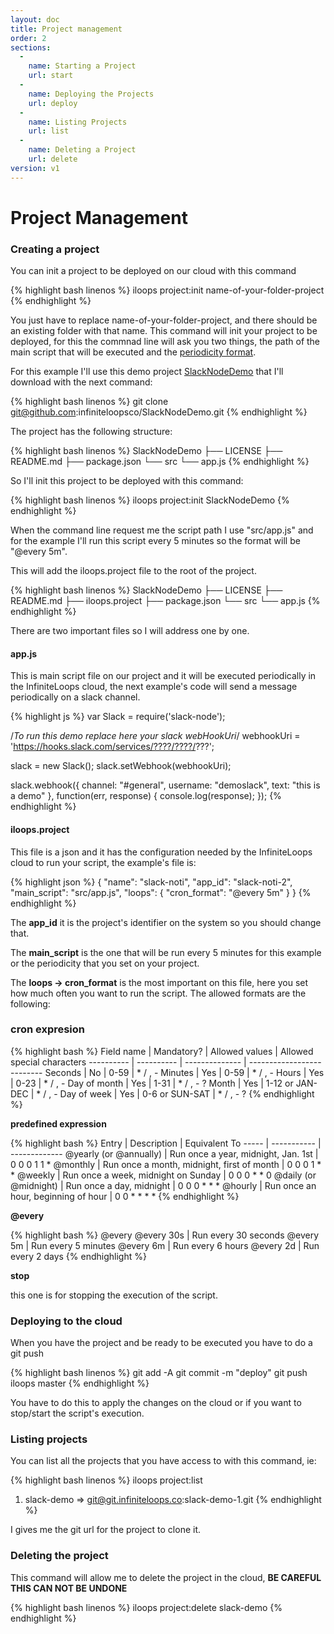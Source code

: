 ```yaml
---
layout: doc
title: Project management
order: 2
sections:
  -
    name: Starting a Project
    url: start
  -
    name: Deploying the Projects
    url: deploy
  -
    name: Listing Projects
    url: list
  -
    name: Deleting a Project
    url: delete
version: v1
---
```


# Project Management

###  <a name="start"></a> Creating a project

You can init a project to be deployed on our cloud with this command

{% highlight bash linenos %}
iloops project:init name-of-your-folder-project
{% endhighlight %}

You just have to replace name-of-your-folder-project, and there should be an existing folder with that name. This command will init your project to be deployed, for this the commnad line will ask you two things, the path of the main script that will be executed and the [periodicity format](#format).

For this example I'll use this demo project [SlackNodeDemo](https://github.com/infiniteloopsco/SlackNodeDemo) that I'll download with the next command:

{% highlight bash linenos %}
git clone git@github.com:infiniteloopsco/SlackNodeDemo.git
{% endhighlight %}

The project has the following structure:

{% highlight bash linenos %}
SlackNodeDemo
├── LICENSE
├── README.md
├── package.json
└── src
    └── app.js
{% endhighlight %}

So I'll init this project to be deployed with this command:

{% highlight bash linenos %}
iloops project:init SlackNodeDemo
{% endhighlight %}

When the command line request me the script path I use "src/app.js" and for the example I'll run this script every 5 minutes so the format will be "@every 5m".

This will add the iloops.project file to the root of the project.

{% highlight bash linenos %}
SlackNodeDemo
├── LICENSE
├── README.md
├── iloops.project
├── package.json
└── src
    └── app.js
{% endhighlight %}

There are two important files so I will address one by one.

#### app.js

This is main script file on our project and it will be executed periodically in the InfiniteLoops cloud, the next example's code will send a message periodically on a slack channel.

{% highlight js %}
var Slack = require('slack-node');

/*To run this demo replace here your slack webHookUri*/
webhookUri = 'https://hooks.slack.com/services/????/????/???';

slack = new Slack();
slack.setWebhook(webhookUri);

slack.webhook({
  channel: "#general",
  username: "demoslack",
  text: "this is a demo"
}, function(err, response) {
  console.log(response);
});
{% endhighlight %}

#### iloops.project

This file is a json and it has the configuration needed by the InfiniteLoops cloud to run your script, the example's file is:

{% highlight json %}
{
  "name": "slack-noti",
  "app_id": "slack-noti-2",
  "main_script": "src/app.js",
  "loops": {
    "cron_format": "@every 5m"
  }
}
{% endhighlight %}

The **app_id** it is the project's identifier on the system so you should change that.

The **main_script** is the one that will be run every 5 minutes for this example or the periodicity that you set on your project.

The **loops -> cron_format** is the most important on this file, here you set how much often you want to run the script. The allowed formats are the following:

###  <a name="format"></a> **cron expresion**

{% highlight bash %}
Field name   | Mandatory? | Allowed values  | Allowed special characters
----------   | ---------- | --------------  | --------------------------
Seconds      | No         | 0-59            | * / , -
Minutes      | Yes        | 0-59            | * / , -
Hours        | Yes        | 0-23            | * / , -
Day of month | Yes        | 1-31            | * / , - ?
Month        | Yes        | 1-12 or JAN-DEC | * / , -
Day of week  | Yes        | 0-6 or SUN-SAT  | * / , - ?
{% endhighlight %}

**predefined expression**

{% highlight bash %}
Entry                  | Description                                | Equivalent To
-----                  | -----------                                | -------------
@yearly (or @annually) | Run once a year, midnight, Jan. 1st        | 0 0 0 1 1 *
@monthly               | Run once a month, midnight, first of month | 0 0 0 1 * *
@weekly                | Run once a week, midnight on Sunday        | 0 0 0 * * 0
@daily (or @midnight)  | Run once a day, midnight                   | 0 0 0 * * *
@hourly                | Run once an hour, beginning of hour        | 0 0 * * * *
{% endhighlight %}

**@every**

{% highlight bash %}
@every <duration>
@every  30s         | Run every 30 seconds
@every  5m          | Run every 5 minutes
@every  6m          | Run every 6 hours
@every  2d          | Run every 2 days
{% endhighlight %}

**stop**

this one is for stopping the execution of the script.

###  <a name="deploy"></a> Deploying to the cloud

When you have the project and be ready to be executed you have to do a git push

{% highlight bash linenos %}
git add -A
git commit -m "deploy"
git push iloops master
{% endhighlight %}

You have to do this to apply the changes on the cloud or if you want to stop/start the script's execution.

###  <a name="list"></a> Listing projects

You can list all the projects that you have access to with this command, ie:

{% highlight bash linenos %}
iloops project:list
1. slack-demo => git@git.infiniteloops.co:slack-demo-1.git
{% endhighlight %}

I gives me the git url for the project to clone it.

###  <a name="delete"></a> Deleting the project

This command will allow me to delete the project in the cloud, **BE CAREFUL THIS CAN NOT BE UNDONE**

{% highlight bash linenos %}
iloops project:delete slack-demo
{% endhighlight %}
